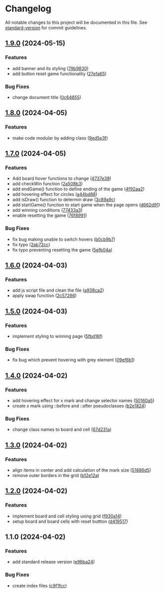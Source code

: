 # Changelog

All notable changes to this project will be documented in this file. See [standard-version](https://github.com/conventional-changelog/standard-version) for commit guidelines.

## [1.9.0](https://github.com/adammmusial/tic-tac-toe/compare/v1.8.0...v1.9.0) (2024-05-15)


### Features

* add banner and its styling ([79b9830](https://github.com/adammmusial/tic-tac-toe/commit/79b98302efd35f952814bae2b55a38acc69371de))
* add button reset game functionality ([27efa65](https://github.com/adammmusial/tic-tac-toe/commit/27efa65820af155691be1e82ba2152a00b907ceb))


### Bug Fixes

* change document title ([0c64855](https://github.com/adammmusial/tic-tac-toe/commit/0c64855f81a1a30097e89d43532f3ed36cb016f0))

## [1.8.0](https://github.com/adammmusial/tic-tac-toe/compare/v1.7.0...v1.8.0) (2024-04-05)


### Features

* make code modular by adding class ([9ed5e3f](https://github.com/adammmusial/tic-tac-toe/commit/9ed5e3f216f33aa7e6668e647285d01ae941f543))

## [1.7.0](https://github.com/adammmusial/tic-tac-toe/compare/v1.6.0...v1.7.0) (2024-04-05)


### Features

* Add board hover functions to change ([4737e38](https://github.com/adammmusial/tic-tac-toe/commit/4737e38c071ae63fde8d858c05fc1d508aca6f79))
* add checkWin function ([2a508b3](https://github.com/adammmusial/tic-tac-toe/commit/2a508b360670b5e86efccfe40de8ce6721934ecc))
* add endGame() function to define ending of the game ([4f92aa2](https://github.com/adammmusial/tic-tac-toe/commit/4f92aa2cdb1e46e503bcb44a5c710dfee52b8212))
* add hovering effect for circles ([a44bd88](https://github.com/adammmusial/tic-tac-toe/commit/a44bd8856767052bdf06dee3a38f23a1f5a7e705))
* add isDraw() function to determin draw ([3c89a9c](https://github.com/adammmusial/tic-tac-toe/commit/3c89a9c323409b1eb1f033afd3f87b558d369c45))
* add startGame() function to start game when the page opens ([d662d91](https://github.com/adammmusial/tic-tac-toe/commit/d662d913ffe61392f1ca0364acedf57fbb14f52f))
* add winning conditions ([77433a3](https://github.com/adammmusial/tic-tac-toe/commit/77433a3ad2201fde23d56628cd12fc3494f4ac12))
* enable resetting the game ([76f8991](https://github.com/adammmusial/tic-tac-toe/commit/76f899138e1518af446a05ff5195489d260f9161))


### Bug Fixes

* fix bug making unable to switch hovers ([b0cb9b7](https://github.com/adammmusial/tic-tac-toe/commit/b0cb9b7ad3216c93efdd4fc630390c93b923d493))
* fix typo ([2ab72cc](https://github.com/adammmusial/tic-tac-toe/commit/2ab72cc1fb7013b6b9546155ba64c0a33808bcdf))
* fix typo preventing resetting the game ([5efb04a](https://github.com/adammmusial/tic-tac-toe/commit/5efb04a07b1cb67321cfe0263c91f32e9628fe81))

## [1.6.0](https://github.com/adammmusial/tic-tac-toe/compare/v1.5.0...v1.6.0) (2024-04-03)


### Features

* add js script file and clean the file ([a938ca2](https://github.com/adammmusial/tic-tac-toe/commit/a938ca2b9717b150a351fc43c94e458a8023a0f1))
* apply swap function ([2c57286](https://github.com/adammmusial/tic-tac-toe/commit/2c572865c8947cbdc8b4e0ed3c21b14c28302c08))

## [1.5.0](https://github.com/adammmusial/tic-tac-toe/compare/v1.4.0...v1.5.0) (2024-04-03)


### Features

* implement styling to winning page ([5fbd16f](https://github.com/adammmusial/tic-tac-toe/commit/5fbd16fe5c45865dc405550f5fe3692cde8ee576))


### Bug Fixes

* fix bug which prevent hovering with grey element ([09ef6b1](https://github.com/adammmusial/tic-tac-toe/commit/09ef6b1c5e920730b37e0001431fea1e41a25a20))

## [1.4.0](https://github.com/adammmusial/tic-tac-toe/compare/v1.3.0...v1.4.0) (2024-04-02)


### Features

* add hovering effect for x mark and change selector names ([50160a5](https://github.com/adammmusial/tic-tac-toe/commit/50160a59a0d9b455cff72e67bb7538d4a713205d))
* create x mark using ::before and ::after pseudoclasses ([b2e1824](https://github.com/adammmusial/tic-tac-toe/commit/b2e18243f875fc7c1c8f801fe0ef9413799ebec0))


### Bug Fixes

* change class names to board and cell ([67d231a](https://github.com/adammmusial/tic-tac-toe/commit/67d231ac7f71f3722610b69905350313489a2bae))

## [1.3.0](https://github.com/adammmusial/tic-tac-toe/compare/v1.2.0...v1.3.0) (2024-04-02)


### Features

* align items in center and add calculation of the mark size ([51886d5](https://github.com/adammmusial/tic-tac-toe/commit/51886d5ce7f795312bc87463253fa9fd0ea1ca50))
* remove outer borders in the grid ([b12e12a](https://github.com/adammmusial/tic-tac-toe/commit/b12e12a5f77d3a56de1d60af2cadb4585829760b))

## [1.2.0](https://github.com/adammmusial/tic-tac-toe/compare/v1.1.0...v1.2.0) (2024-04-02)


### Features

* implement board and cell styling using grid ([f930a14](https://github.com/adammmusial/tic-tac-toe/commit/f930a14c65901a091b7eef51cfe55fdae49ab14a))
* setup board and board cells with reset buttton ([d419517](https://github.com/adammmusial/tic-tac-toe/commit/d4195173e5414d667821e15e946f013cc63f3b7c))

## 1.1.0 (2024-04-02)


### Features

* add standard release version ([e96ba24](https://github.com/adammmusial/tic-tac-toe/commit/e96ba2421af8b5291b19a5141d893cbe799caaae))


### Bug Fixes

* create index files ([c9f1fcc](https://github.com/adammmusial/tic-tac-toe/commit/c9f1fcc884d545b77bd95c5a34beb4ff9d013fb1))
